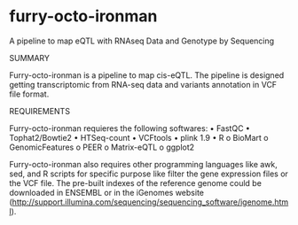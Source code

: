 furry-octo-ironman
==================

A pipeline to map eQTL with RNAseq Data and Genotype by Sequencing

SUMMARY

Furry-octo-ironman is a pipeline to map cis-eQTL. The pipeline is designed getting transcriptomic from RNA-seq data 
and variants annotation in VCF file format. 

REQUIREMENTS

Furry-octo-ironman requieres the following softwares:
•	FastQC 
•	Tophat2/Bowtie2
•	HTSeq-count
• VCFtools
• plink 1.9
•	R
  o	BioMart
  o	GenomicFeatures
  o	PEER
  o	Matrix-eQTL
  o	ggplot2

Furry-octo-ironman also requires other programming languages like awk, sed, and R scripts for specific purpose like filter
the gene expression files or the VCF file. The pre-built indexes of the reference genome could be downloaded in ENSEMBL or
in the iGenomes website (http://support.illumina.com/sequencing/sequencing_software/igenome.html).



